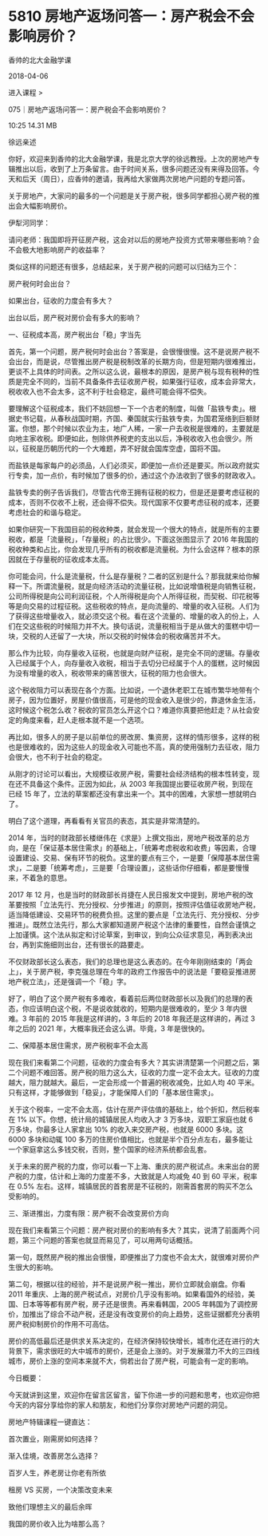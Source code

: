 # 5810 房地产返场问答一：房产税会不会影响房价？

香帅的北大金融学课

2018-04-06


进入课程 >

075｜房地产返场问答一：房产税会不会影响房价？

10:25 14.31 MB


徐远亲述

你好，欢迎来到香帅的北大金融学课，我是北京大学的徐远教授。上次的房地产专辑推出以后，收到了上万条留言。由于时间关系，很多问题还没有来得及回答。今天和后天（周日），应香帅的邀请，我再给大家做两次房地产问题的专题问答。

关于房地产，大家问的最多的一个问题是关于房产税，很多同学都担心房产税的推出会大幅影响房价。

伊犁河同学：

请问老师：我国即将开征房产税，这会对以后的房地产投资方式带来哪些影响？会不会极大地影响房产的收益率？

类似这样的问题还有很多，总结起来，关于房产税的问题可以归结为三个：

房产税何时会出台？

如果出台，征收的力度会有多大？

出台以后，房产税对房价会有多大的影响？

一、征税成本高，房产税出台「稳」字当先

首先，第一个问题，房产税何时会出台？答案是，会很慢很慢。这不是说房产税不会出台，而是说，尽管推出房产税是税制改革的长期方向，但是短期内很难推出，更谈不上具体的时间表。之所以这么说，最根本的原因，是房产税与现有税种的性质是完全不同的，当前不具备条件去征收房产税，如果强行征收，成本会非常大，税收收入也不会太多，这不利于社会稳定，最终可能会得不偿失。

要理解这个征税成本，我们不妨回想一下一个古老的制度，叫做「盐铁专卖」。根据史书记载，从春秋战国时期，齐国、秦国就实行盐铁专卖，为国君笼络到巨额财富。你想，那个时候以农业为主，地广人稀，一家一户去收税是很难的，主要就是向地主家收税。即便如此，刨除供养税吏的支出以后，净税收收入也会很少。所以，征税是历朝历代的一个大难题，弄不好就会国库空虚，国将不国。

而盐铁是每家每户的必须品，人们必须买，即便加一点价还是要买。所以政府就实行专卖，加一点价，有时候加了很多的价，通过这个办法收到了很多的财政收入。

盐铁专卖的例子告诉我们，尽管古代帝王拥有征税的权力，但是还是要考虑征税的成本，否则不仅收不上税，还会得不偿失。现代国家不仅要考虑征税的成本，还要考虑社会的和谐与稳定。

如果你研究一下我国目前的税收种类，就会发现一个很大的特点，就是所有的主要税收，都是「流量税」，「存量税」的占比很少。下面这张图显示了 2016 年我国的税收种类和占比，你会发现几乎所有的税收都是流量税。为什么会这样？根本的原因就在于存量税的征收成本太高。

你可能会问，什么是流量税，什么是存量税？二者的区别是什么？那我就来给你解释一下。所谓流量税，就是向经济活动的流量征税，比如说增值税是向销售征税，公司所得税是向公司利润征税，个人所得税是向个人所得征税，而契税、印花税等等是向交易的过程征税。这些税收的特点，是向流量的、增量的收入征税。人们为了获得这些增量收入，就必须交这个税。看在这个流量的、增量的收入的份上，人们在交这些税的时候阻力并不大。换句话说，流量税相当于是从做大的蛋糕中切一块，交税的人还留了一大块，所以交税的时候体会的税收痛苦并不大。

那么作为比较，向存量收入征税，也就是向财产征税，是完全不同的逻辑。存量收入已经属于个人，向存量收入收税，相当于去切分已经属于个人的蛋糕，这时候因为没有增量的收入，税收带来的痛苦很大，征税的阻力也会很大。

这个税收阻力可以表现在各个方面。比如说，一个退休老职工在城市繁华地带有个房子，因为位置好，房屋价值很高，可是他的现金收入是很少的，靠退休金生活，这时候这个税怎么收？税收的官员怎么开这个口？难道你真要把他赶走？从社会安定的角度来看，赶人走根本就不是一个选项。

再比如，很多人的房子是以前单位的房改房、集资房，这样的情形很多，这样的税也是很难收的，因为这些人的现金收入可能也不高，真的使用强制力去征收，阻力会很大，也不利于社会的稳定。

从刚才的讨论可以看出，大规模征收房产税，需要社会经济结构的根本性转变，现在还不具备这个条件。正因为如此，从 2003 年我国提出要征收房产税，到现在已经 15 年了，立法的草案都还没有拿出来一个。其中的困难，大家想一想就明白了。

明白了这个道理，再看看有关官员的表态，其实是非常清楚的。

2014 年，当时的财政部长楼继伟在《求是》上撰文指出，房地产税改革的总方向，是在「保证基本居住需求」的基础上，「统筹考虑税收和收费」等因素，合理设置建设、交易、保有环节的税负。这里的要点有三个，一是要「保障基本居住需求」，二是要「统筹考虑」，三是要「合理设置」，这些话你仔细看，都是要慢慢来，不着急的意思。

2017 年 12 月，也是当时的财政部长肖捷在人民日报发文中提到，房地产税的改革要按照「立法先行、充分授权、分步推进」的原则，按照评估值征收房地产税，适当降低建设、交易环节的税费负担。这里的要点是「立法先行、充分授权、分步推进」。既然立法先行，那么大家都知道房产税这个法律的重要性，自然会谨慎之上加谨慎。这个法从拟定和讨论草案，到审议，到向公众征求意见，再到表决出台，再到实施细则出台，还有很长的路要走。

不仅财政部长这么表态，我们的总理也是这么表态的。在今年刚刚结束的「两会上」，关于房产税，李克强总理在今年的政府工作报告中的说法是「要稳妥推进房地产税立法」，还是强调一个「稳」字。

好了，明白了这个房产税有多难收，看着前后两位财政部长以及我们的总理的表态，你应该明白这个税，不是说收就收的，短期内是很难收的，至少 3 年内很难。3 年前的 2015 年我是这样讲的，3 年后的 2018 年我还是这样讲的，再过 3 年之后的 2021 年，大概率我还会这么讲。毕竟，3 年是很快的。

二、保障基本居住需求，房产税税率不会太高

现在我们来看第二个问题，征收的力度会有多大？其实讲清楚第一个问题之后，第二个问题不难回答。房产税的阻力这么大，征收的力度一定不会太大。征收的力度越大，阻力就越大。最后，一定会形成一个普遍的税收减免，比如人均 40 平米。只有这样，才能够做到「稳妥」，才能保障人们的「基本居住需求」。

关于这个税率，一定不会太高，估计在房产评估值的基础上，给个折扣，然后税率在 1% 以下。你想，统计局的城镇居民人均收入才 3 万多块，双职工家庭也就 6 万多块，你最多让人家拿出 10% 的收入来交房产税，也就是 6000 多块。这 6000 多块和动辄 100 多万的住房价值相比，也就是半个百分点左右，最多能让一个家庭拿这么多钱交税，否则，整个国家的经济系统都会乱套。

关于未来的房产税的力度，你可以看一下上海、重庆的房产税试点。未来出台的房产税的力度，估计和上海的力度差不多，大致就是人均减免 40 到 60 平米，税率在 0.5% 左右。这样，城镇居民的首套房是不征税的，刚需首套房的购买不怎么受影响的。

三、渐进推出，力度有限：房产税不会改变房价方向

现在我们来看第三个问题：房产税对房价的影响有多大？其实，说清了前面两个问题，第三个问题的答案也就显而易见了，可以用两句话概括。

第一句，既然房产税的推出会很慢，即便推出了力度也不会太大，就很难对房价产生很大的影响。

第二句，根据以往的经验，并不是说房产税一推出，房价立即就会崩盘。你看 2011 年重庆、上海的房产税试点，对房价几乎没有影响。如果看国外的经验，美国、日本等等都有房产税，房子还是很贵。再来看韩国，2005 年韩国为了调控房价，加推出了综合不动产税，还是没有改变房价的向上趋势，这些证据都充分表明房产税抑制房价的作用不可高估。

房价的高低最后还是供求关系决定的，在经济保持较快增长，城市化还在进行的大背景下，需求很旺的大中城市的房价，还是会上涨的。对于发展潜力不大的三四线城市，房价上涨的空间本来就不大，倘若出台了房产税，可能会有一定的影响。

今日概要：

今天就讲到这里，欢迎你在留言区留言，留下你进一步的问题和思考，也欢迎你把今天的内容分享给你的家人和朋友，和他们分享你对房地产问题的洞见。

房地产特辑课程一键直达：

首次置业，刚需房如何选择？

渐入佳境，改善房怎么选择？

百岁人生，养老房让你老有所依

租房 VS 买房，一个决策改变未来

致他们理想主义的最后余晖

我国的房价收入比为啥那么高？

